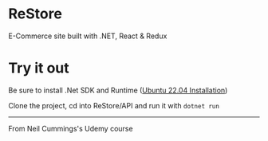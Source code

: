 # ReStore
E-Commerce site built with .NET, React &amp; Redux

# Try it out
Be sure to install .Net SDK and Runtime ([Ubuntu 22.04 Installation](https://learn.microsoft.com/en-us/dotnet/core/install/linux-ubuntu-2204))

Clone the project, cd into ReStore/API and run it with `dotnet run`

---

From Neil Cummings's Udemy course
